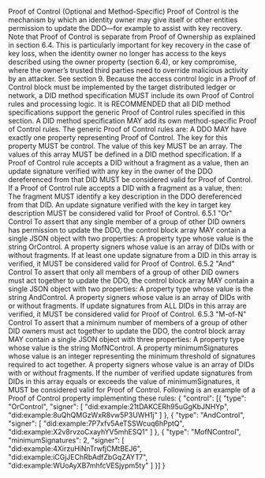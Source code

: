 Proof of Control (Optional and Method-Specific) Proof of Control is the mechanism by which an identity owner may give itself or other entities permission to update the DDO—for example to assist with key recovery. Note that Proof of Control is separate from Proof of Ownership as explained in section 6.4. This is particularly important for key recovery in the case of key loss, when the identity owner no longer has access to the keys described using the owner property (section 6.4), or key compromise, where the owner’s trusted third parties need to override malicious activity by an attacker. See section 9. Because the access control logic in a Proof of Control block must be implemented by the target distributed ledger or network, a DID method specification MUST include its own Proof of Control rules and processing logic. It is RECOMMENDED that all DID method specifications support the generic Proof of Control rules specified in this section. A DID method specification MAY add its own method-specific Proof of Control rules. The generic Proof of Control rules are: A DDO MAY have exactly one property representing Proof of Control. The key for this property MUST be control. The value of this key MUST be an array. The values of this array MUST be defined in a DID method specification. If a Proof of Control rule accepts a DID without a fragment as a value, then an update signature verified with any key in the owner of the DDO dereferenced from that DID MUST be considered valid for Proof of Control. If a Proof of Control rule accepts a DID with a fragment as a value, then: The fragment MUST identify a key description in the DDO dereferenced from that DID. An update signature verified with the key in target key description MUST be considered valid for Proof of Control. 6.5.1 "Or" Control To assert that any single member of a group of other DID owners has permission to update the DDO, the control block array MAY contain a single JSON object with two properties: A property type whose value is the string OrControl. A property signers whose value is an array of DIDs with or without fragments. If at least one update signature from a DID in this array is verified, it MUST be considered valid for Proof of Control. 6.5.2 "And" Control To assert that only all members of a group of other DID owners must act together to update the DDO, the control block array MAY contain a single JSON object with two properties: A property type whose value is the string AndControl. A property signers whose value is an array of DIDs with or without fragments. If update signatures from ALL DIDs in this array are verified, it MUST be considered valid for Proof of Control. 6.5.3 "M-of-N" Control To assert that a minimum number of members of a group of other DID owners must act together to update the DDO, the control block array MAY contain a single JSON object with three properties: A property type whose value is the string MofNControl. A property minimumSignatures whose value is an integer representing the minimum threshold of signatures required to act together. A property signers whose value is an array of DIDs with or without fragments. If the number of verified update signatures from DIDs in this array equals or exceeds the value of minimumSignatures, it MUST be considered valid for Proof of Control. Following is an example of a Proof of Control property implementing these rules: { "control": [{ "type": "OrControl", "signer": [ "did:example:21tDAKCERh95uGgKbJNHYp", "did:example:8uQhQMGzWxR8vw5P3UWH1j" ] }, { "type": "AndControl", "signer": [ "did:example:7P7xfv5AeTSSWcuq6hPptQ", "did:example:X2v8rvzoCxayhYV5mhESQ1" ] }, { "type": "MofNControl", "minimumSignatures": 2, "signer": [ "did:example:4XirzuHiNnTrwfjCMtBEJ6", "did:example:iCGjJEChRbAdfZbGqZAYT7", "did:example:WUoAyXB7mhfcVESjypm5ty" ] }] }
